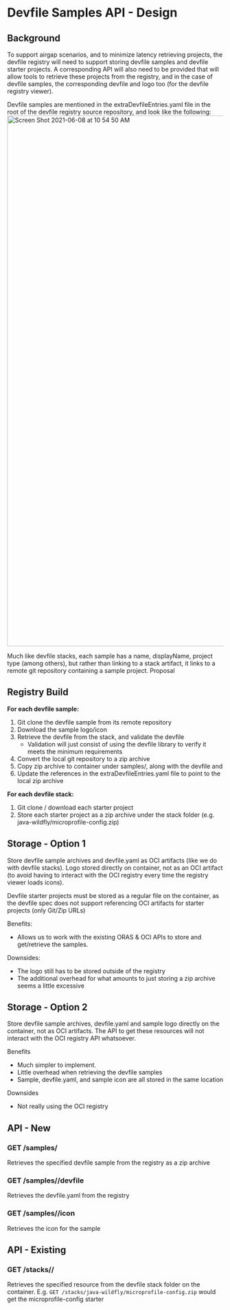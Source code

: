 # Devfile Samples API - Design

## Background
To support airgap scenarios, and to minimize latency retrieving projects, the devfile registry will need to support storing devfile samples and devfile starter projects. A corresponding API will also need to be provided that will allow tools to retrieve these projects from the registry, and in the case of devfile samples, the corresponding devfile and logo too (for the devfile registry viewer).

Devfile samples are mentioned in the extraDevfileEntries.yaml file in the root of the devfile registry source repository, and look like the following:
<img width="1233" alt="Screen Shot 2021-06-08 at 10 54 50 AM" src="https://user-images.githubusercontent.com/6880023/121229305-c48baf80-c85b-11eb-87ca-edf2ae7a216e.png">


Much like devfile stacks, each sample has a name, displayName, project type (among others), but rather than linking to a stack artifact, it links to a remote git repository containing a sample project.
Proposal

## Registry Build

**For each devfile sample:**

1) Git clone the devfile sample from its remote repository
2) Download the sample logo/icon
3) Retrieve the devfile from the stack, and validate the devfile
    - Validation will just consist of using the devfile library to verify it meets the minimum requirements
4) Convert the local git repository to a zip archive
5) Copy zip archive to container under samples/<sample-name>, along with the devfile and 
6) Update the references in the extraDevfileEntries.yaml file to point to the local zip archive

**For each devfile stack:**
  
1) Git clone / download each starter project
2) Store each starter project as a zip archive under the stack folder (e.g. java-wildfly/microprofile-config.zip)

## Storage - Option 1
Store devfile sample archives and devfile.yaml as OCI artifacts (like we do with devfile stacks). Logo stored directly on container, not as an OCI artifact (to avoid having to interact with the OCI registry every time the registry viewer loads icons).

Devfile starter projects must be stored as a regular file on the container, as the devfile spec does not support referencing OCI artifacts for starter projects (only Git/Zip URLs)

Benefits:
  
   - Allows us to work with the existing ORAS & OCI APIs to store and get/retrieve the samples.
  
Downsides:
  
   - The logo still has to be stored outside of the registry
   - The additional overhead for what amounts to just storing a zip archive seems a little excessive


## Storage - Option 2
Store devfile sample archives, devfile.yaml and sample logo directly on the container, not as OCI artifacts. The API to get these resources will not interact with the OCI registry API whatsoever. 

Benefits
  
   - Much simpler to implement.
   - Little overhead when retrieving the devfile samples
   - Sample, devfile.yaml, and sample icon are all stored in the same location

Downsides
  
   - Not really using the OCI registry

## API - New
  
### GET /samples/<sample-name>

Retrieves the specified devfile sample from the registry as a zip archive

### GET /samples/<sample-name>/devfile

Retrieves the devfile.yaml from the registry

### GET /samples/<sample-name>/icon

Retrieves the icon for the sample

## API - Existing
  
### GET /stacks/<stack-name>/<resource-name>

Retrieves the specified resource from the devfile stack folder on the container. E.g. `GET /stacks/java-wildfly/microprofile-config.zip` would get the microprofile-config starter 
